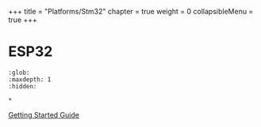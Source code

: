 +++
title = "Platforms/Stm32"
chapter = true
weight = 0
collapsibleMenu = true
+++

# ESP32

```{toctree}
:glob:
:maxdepth: 1
:hidden:

*
```

[Getting Started Guide](./stm32_getting_started_guide.md)
